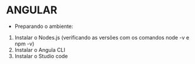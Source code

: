 # ANGULAR

* Preparando o ambiente:
1. Instalar o Nodes.js (verificando as versões com os comandos node -v e npm -v)
2. Instalar o Angula CLI
3. Instalar o Studio code
